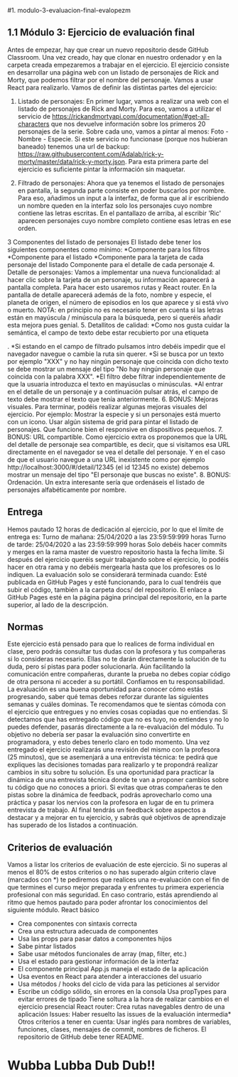 #1. modulo-3-evaluacion-final-evalopezm

## 1.1 Módulo 3: Ejercicio de evaluación final

Antes de empezar, hay que crear un nuevo repositorio desde GitHub Classroom. Una vez creado, hay que clonar en nuestro ordenador y en la carpeta creada empezaremos a trabajar en el ejercicio.
El ejercicio consiste en desarrollar una página web con un listado de personajes de Rick and Morty, que podemos filtrar por el nombre del personaje. Vamos a usar React para realizarlo.
Vamos de definir las distintas partes del ejercicio:

1. Listado de personajes: En primer lugar, vamos a realizar una web con el listado de personajes de Rick and Morty. Para eso, vamos a utilizar el servicio de https://rickandmortyapi.com/documentation/#get-all-characters que nos devuelve información sobre los primeros 20 personajes de la serie. Sobre cada uno, vamos a pintar al menos:
Foto - Nombre - Especie. Si este servicio no funcionase (porque nos hubieran baneado) tenemos una url de backup: https://raw.githubusercontent.com/Adalab/rick-y-morty/master/data/rick-y-morty.json.
Para esta primera parte del ejercicio es suficiente pintar la información sin maquetar.

2. Filtrado de personajes: Ahora que ya tenemos el listado de personajes en pantalla, la segunda parte consiste en poder buscarlos por nombre. Para eso, añadimos un input a la interfaz, de forma que al ir escribiendo un nombre queden en la interfaz solo los personajes cuyo nombre contiene las letras escritas. En el pantallazo de arriba, al escribir 'Ric' aparecen personajes cuyo nombre completo contiene esas letras en ese orden.

3 Componentes del listado de personajes El listado debe tener los siguientes componentes como mínimo:
  *Componente para los filtros
  *Componente para el listado
  *Componente para la tarjeta de cada personaje del listado Componente para el detalle de cada personaje
4. Detalle de personajes: Vamos a implementar una nueva funcionalidad: al hacer clic sobre la tarjeta de un personaje, su información aparecerá a pantalla completa. Para hacer esto usaremos rutas y React router. En la pantalla de detalle aparecerá además de la foto, nombre y especie, el planeta de origen, el número de episodios en los que aparece y si está vivo o muerto.
 NOTA: en principio no es necesario tener en cuenta si las letras están en mayúscula / minúscula para la búsqueda, pero si queréis añadir esta mejora pues genial.
5. Detallitos de calidad: 
  *Como nos gusta cuidar la semántica, el campo de texto debe estar recubierto por una etiqueta <form />.
  *Si estando en el campo de filtrado pulsamos intro debéis impedir que el navegador navegue o cambie la ruta sin querer.
  *Si se busca por un texto por ejemplo "XXX" y no hay ningún personaje que coincida con dicho texto se debe mostrar un mensaje del tipo "No hay ningún personaje que coincida con la palabra XXX".
  *El filtro debe filtrar independientemente de que la usuaria introduzca el texto en mayúsuclas o minúsculas.
  *Al entrar en el detalle de un personaje y a continuación pulsar atrás, el campo de texto debe mostrar el texto que tenía anteriormente.
6. BONUS: Mejoras visuales. Para terminar, podéis realizar algunas mejoras visuales del ejercicio. Por ejemplo: Mostrar la especie y si un personajes está muerto con un icono. Usar algún sistema de grid para pintar el listado de personajes. Que funcione bien el responsive en dispositivos pequeños.
7. BONUS: URL compartible. Como ejercicio extra os proponemos que la URL del detalle de personaje sea compartible, es decir, que si visitamos esa URL directamente en el navegador se vea el detalle del personaje.
Y en el caso de que el usuario navegue a una URL inexistente como por ejemplo http://localhost:3000/#/detail/12345 (el id 12345 no existe) debemos mostrar un mensaje del tipo "El personaje que buscas no existe".
8. BONUS: Ordenación. Un extra interesante sería que ordenáseis el listado de personajes alfabéticamente por nombre.
## Entrega
Hemos pautado 12 horas de dedicación al ejercicio, por lo que el límite de entrega es: Turno de mañana: 25/04/2020 a las 23:59:59:999 horas Turno de tarde: 25/04/2020 a las 23:59:59:999 horas
Solo debéis hacer commits y merges en la rama master de vuestro repositorio hasta la fecha límite. Si después del ejercicio queréis seguir trabajando sobre el ejercicio, lo podéis hacer en otra rama y no debéis mergearla hasta que los profesores os lo indiquen.
La evaluación solo se considerará terminada cuando: Esté publicada en GitHub Pages y esté funcionando, para lo cual tendréis que subir el código, también a la carpeta docs/ del repositorio.
El enlace a GitHub Pages esté en la página página principal del repositorio, en la parte superior, al lado de la descripción.
## Normas
Este ejercicio está pensado para que lo realices de forma individual en clase, pero podrás consultar tus dudas con la profesora y tus compañeras si lo consideras necesario. Ellas no te darán directamente la solución de tu duda, pero sí pistas para poder solucionarla. Aún facilitando la comunicación entre compañeras, durante la prueba no debes copiar código de otra persona ni acceder a su portátil. Confiamos en tu responsabilidad.
La evaluación es una buena oportunidad para conocer cómo estás progresando, saber qué temas debes reforzar durante las siguientes semanas y cuáles dominas. Te recomendamos que te sientas cómoda con el ejercicio que entregues y no envíes cosas copiadas que no entiendas.
Si detectamos que has entregado código que no es tuyo, no entiendes y no lo puedes defender, pasarás directamente a la re-evaluación del módulo. Tu objetivo no debería ser pasar la evaluación sino convertirte en programadora, y esto debes tenerlo claro en todo momento.
Una vez entregado el ejercicio realizarás una revisión del mismo con la profesora (25 minutos), que se asemenjará a una entrevista técnica: te pedirá que expliques las decisiones tomadas para realizarlo y te propondrá realizar cambios in situ sobre tu solución.
Es una oportunidad para practicar la dinámica de una entrevista técnica donde te van a proponer cambios sobre tu código que no conoces a priori. Si evitas que otras compañeras te den pistas sobre la dinámica de feedback, podrás aprovecharlo como una práctica y pasar los nervios con la profesora en lugar de en tu primera entrevista de trabajo.
Al final tendrás un feedback sobre aspectos a destacar y a mejorar en tu ejercicio, y sabrás qué objetivos de aprendizaje has superado de los listados a continuación.
## Criterios de evaluación
Vamos a listar los criterios de evaluación de este ejercicio. Si no superas al menos el 80% de estos criterios o no has superado algún criterio clave (marcados con *) te pediremos que realices una re-evaluación con el fin de que termines el curso mejor preparada y enfrentes tu primera experiencia profesional con más seguridad. En caso contrario, estás aprendiendo al ritmo que hemos pautado para poder afrontar los conocimientos del siguiente módulo.
React básico
* Crea componentes con sintaxis correcta 
* Crea una estructura adecuada de componentes 
* Usa las props para pasar datos a componentes hijos 
* Sabe pintar listados 
* Sabe usar métodos funcionales de array (map, filter, etc.) 
* Usa el estado para gestionar información de la interfaz 
* El componente principal App.js maneja el estado de la aplicación 
* Usa eventos en React para atender a interacciones del usuario 
* Usa métodos / hooks del ciclo de vida para las peticiones al servidor
* Escribe un código sólido, sin errores en la consola 
Usa propTypes para evitar errores de tipado
Tiene soltura a la hora de realizar cambios en el ejercicio presencial
React router: Crea rutas navegables dentro de una aplicación
Issues: Haber resuelto las issues de la evaluación intermedia*
Otros criterios a tener en cuenta: Usar inglés para nombres de variables, funciones, clases, mensajes de commit, nombres de ficheros. El repositorio de GitHub debe tener README.

# Wubba Lubba Dub Dub!!
